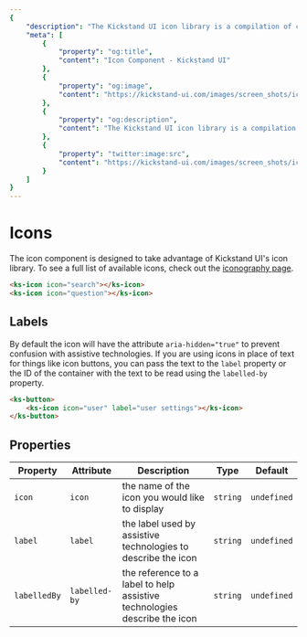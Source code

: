 ```yaml
---
{
    "description": "The Kickstand UI icon library is a compilation of commonly used icons for applications and websites.",
    "meta": [
        {
            "property": "og:title",
            "content": "Icon Component - Kickstand UI"
        },
        {
            "property": "og:image",
            "content": "https://kickstand-ui.com/images/screen_shots/icons.png"
        },
        {
            "property": "og:description",
            "content": "The Kickstand UI icon library is a compilation of commonly used icons for applications and websites."
        },
        {
            "property": "twitter:image:src",
            "content": "https://kickstand-ui.com/images/screen_shots/icons.png"
        }
    ]
}
---
```


# Icons

The icon component is designed to take advantage of Kickstand UI's icon library. To see a full list of available icons, check out the [iconography page](../iconography.md).

<div class="my-xl text-lg">
    <ks-icon icon="search" class="mr-lg" />
    <ks-icon icon="question" class="mr-lg" />
</div>

```html
<ks-icon icon="search"></ks-icon>
<ks-icon icon="question"></ks-icon>
```

## Labels

By default the icon will have the attribute `aria-hidden="true"` to prevent confusion with assistive technologies. If you are using icons in place of text for things like icon buttons, you can pass the text to the `label` property or the ID of the container with the text to be read using the `labelled-by` property.

<div class="my-xxl">
    <ks-button>
        <ks-icon icon="user" label="user settings"></ks-icon>
    </ks-button>
</div>

```html
<ks-button>
    <ks-icon icon="user" label="user settings"></ks-icon>
</ks-button>
```

## Properties

| Property | Attribute | Description | Type     | Default     |
| -------- | --------- | ----------- | -------- | ----------- |
| `icon`   | `icon`    | the name of the icon you would like to display            | `string` | `undefined` |
| `label`      | `label`       | the label used by assistive technologies to describe the icon | `string` | `undefined` |
| `labelledBy` | `labelled-by` | the reference to a label to help assistive technologies describe the icon            | `string` | `undefined` |
